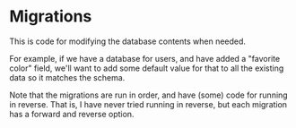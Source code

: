 Migrations
==========

This is code for modifying the database contents when needed.

For example, if we have a database for users, and have added a "favorite color" field, we'll
want to add some default value for that to all the existing data so it matches the schema.

Note that the migrations are run in order, and have (some) code for running in reverse.  That is,
I have never tried running in reverse, but each migration has a forward and reverse option.